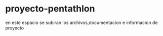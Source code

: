 # proyecto-pentathlon
en este espacio se subiran los archivos,documentacion e informacion de proyecto
